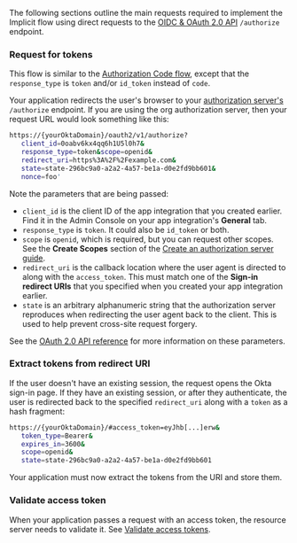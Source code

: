 The following sections outline the main requests required to implement the Implicit flow using direct requests to the [OIDC & OAuth 2.0 API](https://developer.okta.com/docs/api/openapi/okta-oauth/oauth/tag/CustomAS/#tag/CustomAS/operation/authorizeCustomAS) `/authorize` endpoint.

### Request for tokens

This flow is similar to the [Authorization Code flow](/docs/guides/implement-grant-type/authcode/main/#authorization-code-flow), except that the `response_type` is `token` and/or `id_token` instead of `code`.

Your application redirects the user's browser to your [authorization server's](/docs/concepts/auth-servers/) `/authorize` endpoint. If you are using the org authorization server, then your request URL would look something like this:

```bash
https://{yourOktaDomain}/oauth2/v1/authorize?
   client_id=0oabv6kx4qq6h1U5l0h7&
   response_type=token&scope=openid&
   redirect_uri=https%3A%2F%2Fexample.com&
   state=state-296bc9a0-a2a2-4a57-be1a-d0e2fd9bb601&
   nonce=foo'
```

Note the parameters that are being passed:

* `client_id` is the client ID of the app integration that you created earlier. Find it in the Admin Console on your app integration's **General** tab.
* `response_type` is `token`. It could also be `id_token` or both.
* `scope` is `openid`, which is required, but you can request other scopes. See the **Create Scopes** section of the [Create an authorization server guide](/docs/guides/customize-authz-server/main/#create-scopes).
* `redirect_uri` is the callback location where the user agent is directed to along with the `access_token`. This must match one of the **Sign-in redirect URIs** that you specified when you created your app integration earlier.
* `state` is an arbitrary alphanumeric string that the authorization server reproduces when redirecting the user agent back to the client. This is used to help prevent cross-site request forgery.

See the [OAuth 2.0 API reference](https://developer.okta.com/docs/api/openapi/okta-oauth/oauth/tag/CustomAS/#tag/CustomAS/operation/authorizeCustomAS) for more information on these parameters.

### Extract tokens from redirect URI

If the user doesn't have an existing session, the request opens the Okta sign-in page. If they have an existing session, or after they authenticate, the user is redirected back to the specified `redirect_uri` along with a `token` as a hash fragment:

```bash
https://{yourOktaDomain}/#access_token=eyJhb[...]erw&
   token_type=Bearer&
   expires_in=3600&
   scope=openid&
   state=state-296bc9a0-a2a2-4a57-be1a-d0e2fd9bb601
```

Your application must now extract the tokens from the URI and store them.

### Validate access token

When your application passes a request with an access token, the resource server needs to validate it. See [Validate access tokens](/docs/guides/validate-access-tokens/).

